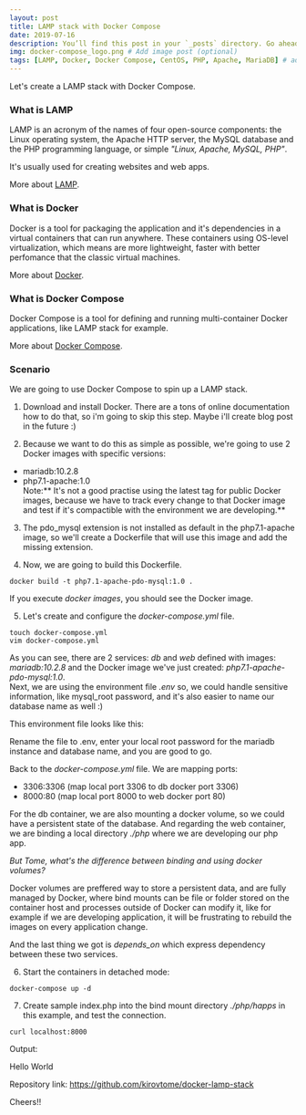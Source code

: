 ```yaml
---
layout: post
title: LAMP stack with Docker Compose
date: 2019-07-16
description: You’ll find this post in your `_posts` directory. Go ahead and edit it and re-build the site to see your changes. # Add post description (optional)
img: docker-compose_logo.png # Add image post (optional)
tags: [LAMP, Docker, Docker Compose, CentOS, PHP, Apache, MariaDB] # add tag
---
```


Let's create a LAMP stack with Docker Compose.

### What is LAMP

LAMP is an acronym of the names of four open-source components: the Linux operating system, the Apache HTTP server,
the MySQL database and the PHP programming language, or simple *"Linux, Apache, MySQL, PHP"*.

It's usually used for creating websites and web apps.

More about [LAMP](https://en.wikipedia.org/wiki/LAMP_(software_bundle)).

### What is Docker

Docker is a tool for packaging the application and it's dependencies in a virtual containers that can run anywhere. These containers using OS-level virtualization, which means are more lightweight, faster with better perfomance that the classic virtual machines.

More about [Docker](https://www.docker.com).

### What is Docker Compose

Docker Compose is a tool for defining and running multi-container Docker applications, like LAMP stack for example.  

More about [Docker Compose](https://docs.docker.com/compose/overview/).

### Scenario

We are going to use Docker Compose to spin up a LAMP stack.

1. Download and install Docker. There are a tons of online documentation how to do that, so i'm going to skip this step. Maybe i'll create blog post in the future :)

2. Because we want to do this as simple as possible, we're going to use 2 Docker images with specific versions:  
* mariadb:10.2.8
* php7.1-apache:1.0  
Note:** It's not a good practise using the latest tag for public Docker images, because we have to track every change to that Docker image and test if it's compactible with the environment we are developing.**  

3. The pdo_mysql extension is not installed as default in the php7.1-apache image, so we'll create a Dockerfile that will use this image and add the missing extension.

<script src="http://gist-it.appspot.com/https://github.com/kirovtome/docker-lamp-stack/blob/master/Dockerfile"></script>

4. Now, we are going to build this Dockerfile.  
```console  
docker build -t php7.1-apache-pdo-mysql:1.0 .  
```  

If you execute *docker images*, you should see the Docker image.

5. Let's create and configure the *docker-compose.yml* file.
```console
touch docker-compose.yml
vim docker-compose.yml
```  

<script src="https://gist-it.appspot.com/github/robertkrimen/gist-it-example/blob/master/example.js"></script>

As you can see, there are 2 services: *db* and *web* defined with images: *mariadb:10.2.8* and the Docker image we've just created: *php7.1-apache-pdo-mysql:1.0*.  
Next, we are using the environment file *.env* so, we could handle sensitive information, like mysql_root password, and it's also easier to name our database name as well :)  

This environment file looks like this:  


Rename the file to .env, enter your local root password for the mariadb instance and database name, and you are good to go.

Back to the *docker-compose.yml* file. We are mapping ports:  
* 3306:3306 (map local port 3306 to db docker port 3306)  
* 8000:80 (map local port 8000 to web docker port 80)  

For the db container, we are also mounting a docker volume, so we could have a persistent state of the database.
And regarding the web container, we are binding a local directory *./php* where we are developing our php app.  

*But Tome, what's the difference between binding and using docker volumes?*  

 Docker volumes are preffered way to store a persistent data, and are fully managed by Docker, where bind mounts can be file or folder stored on the container host and processes outside of Docker can modify it, like for example if we are developing application, it will be frustrating to rebuild the images on every application change.  

 And the last thing we got is *depends_on* which express dependency between these two services.  

 6. Start the containers in detached mode:
 ```console
docker-compose up -d
 ```

 7. Create sample index.php into the bind mount directory *./php/happs* in this example, and test the connection.
 ```console
 curl localhost:8000
 ```  

 Output:  
 <html>
 <head>
  <title>PHP Test</title>
 </head>
 <body>
 <p>Hello World</p> 
 </body>
</html>


Repository link: https://github.com/kirovtome/docker-lamp-stack

Cheers!!